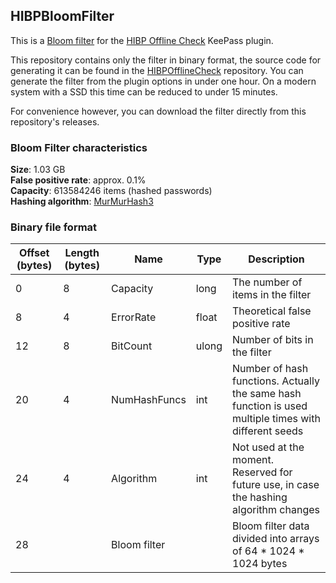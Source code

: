## HIBPBloomFilter

This is a [Bloom filter](https://en.wikipedia.org/wiki/Bloom_filter) for the [HIBP Offline Check](https://github.com/mihaifm/HIBPOfflineCheck) KeePass plugin.

This repository contains only the filter in binary format, the source code for generating it can be found in the [HIBPOfflineCheck](https://github.com/mihaifm/HIBPOfflineCheck) repository.
You can generate the filter from the plugin options in under one hour. On a modern system with a SSD this time can be reduced to under 15 minutes.

For convenience however, you can download the filter directly from this repository's releases.

### Bloom Filter characteristics

**Size**: 1.03 GB    
**False positive rate**: approx. 0.1%    
**Capacity**: 613584246 items (hashed passwords)    
**Hashing algorithm**: [MurMurHash3](http://blog.teamleadnet.com/2012/08/murmurhash3-ultra-fast-hash-algorithm.html)

### Binary file format

|Offset (bytes)|Length (bytes)|Name|Type|Description|
|---|---|---|---|---|
|0|8|Capacity|long|The number of items in the filter|
|8|4|ErrorRate|float|Theoretical false positive rate|
|12|8|BitCount|ulong|Number of bits in the filter|
|20|4|NumHashFuncs|int|Number of hash functions. Actually the same hash function is used multiple times with different seeds|
|24|4|Algorithm|int|Not used at the moment. Reserved for future use, in case the hashing algorithm changes|
|28||Bloom filter||Bloom filter data divided into arrays of 64 * 1024 * 1024 bytes|
